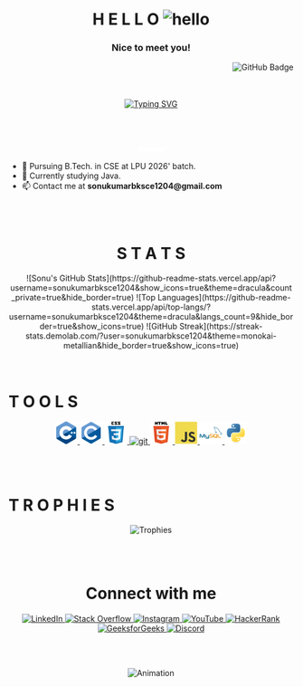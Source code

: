 <h1 align="center"><strong>H E L L O <img src="https://slackmojis.com/emojis/8809-wave_hello/download" alt="hello" width="35"/></strong></h1>
<h3 align="center"><strong>Nice to meet you!</strong></h3>
<div align="right">
  <img src="https://vbr.wocr.tk/badge?page_id=https://github.com/Ash-codes18&color=f75c7e&style=for-the-badge&logo=Github" alt="GitHub Badge"/>
</div>
<br><br>

<p align="center">
  <a href="https://git.io/typing-svg">
    <img src="https://readme-typing-svg.demolab.com?font=Caveat&weight=700&size=50&pause=1000&color=AA56F7&background=FFF7F100&center=true&vCenter=true&width=500&height=150&lines=Hi%2C!+I'm+Sonu+Kumar+;I'm+a+Software+Engineer" alt="Typing SVG"/>
  </a>
</p>
<br><br>

<p align="center">
  <img src="https://github.com/Ash-codes18/Ash-codes18/blob/main/images/image%207.png" alt="Profile Image"/>
</p>
<div>
  <ul>
    <li>🔭 Pursuing B.Tech. in CSE at LPU 2026' batch.</li>
    <li>🌱 Currently studying Java.</li>
    <li>📫 Contact me at <strong>sonukumarbksce1204@gmail.com</strong></li>
  </ul>
</div>
<br><br>

<h1 align="center"><strong>S T A T S</strong></h1>
<div align="center">
  ![Sonu's GitHub Stats](https://github-readme-stats.vercel.app/api?username=sonukumarbksce1204&show_icons=true&theme=dracula&count_private=true&hide_border=true)
  ![Top Languages](https://github-readme-stats.vercel.app/api/top-langs/?username=sonukumarbksce1204&theme=dracula&langs_count=9&hide_border=true&show_icons=true)
  ![GitHub Streak](https://streak-stats.demolab.com/?user=sonukumarbksce1204&theme=monokai-metallian&hide_border=true&show_icons=true)
</div>
<br><br>

<h1 align="left"><strong>T O O L S</strong></h1>
<p align="center">
  <a href="https://www.w3schools.com/cpp/" target="_blank" rel="noreferrer">
    <img src="https://raw.githubusercontent.com/devicons/devicon/master/icons/cplusplus/cplusplus-original.svg" alt="cplusplus" width="40" height="40"/>
  </a>
  <a href="https://www.cprogramming.com/" target="_blank" rel="noreferrer">
    <img src="https://raw.githubusercontent.com/devicons/devicon/master/icons/c/c-original.svg" alt="c" width="40" height="40"/>
  </a>
  <a href="https://www.w3schools.com/css/" target="_blank" rel="noreferrer">
    <img src="https://raw.githubusercontent.com/devicons/devicon/master/icons/css3/css3-original-wordmark.svg" alt="css3" width="40" height="40"/>
  </a>
  <a href="https://git-scm.com/" target="_blank" rel="noreferrer">
    <img src="https://www.vectorlogo.zone/logos/git-scm/git-scm-icon.svg" alt="git" width="40" height="40"/>
  </a>
  <a href="https://www.w3.org/html/" target="_blank" rel="noreferrer">
    <img src="https://raw.githubusercontent.com/devicons/devicon/master/icons/html5/html5-original-wordmark.svg" alt="html5" width="40" height="40"/>
  </a>
  <a href="https://developer.mozilla.org/en-US/docs/Web/JavaScript" target="_blank" rel="noreferrer">
    <img src="https://raw.githubusercontent.com/devicons/devicon/master/icons/javascript/javascript-original.svg" alt="javascript" width="40" height="40"/>
  </a>
  <a href="https://www.mysql.com/" target="_blank" rel="noreferrer">
    <img src="https://raw.githubusercontent.com/devicons/devicon/master/icons/mysql/mysql-original-wordmark.svg" alt="mysql" width="40" height="40"/>
  </a>
  <a href="https://www.python.org" target="_blank" rel="noreferrer">
    <img src="https://raw.githubusercontent.com/devicons/devicon/master/icons/python/python-original.svg" alt="python" width="40" height="40"/>
  </a>
</p>
<br><br>

<h1 align="left"><strong>T R O P H I E S</strong></h1>
<p align="center">
  <img src="https://github-profile-trophy.vercel.app/?username=sonukumarbksce1204&theme=juicyfresh&no-frame=true" height="325" alt="Trophies"/>
</p>
<br><br>

<h1 align="center"><strong>Connect with me</strong></h1>
<p align="center">
  <a href="https://www.linkedin.com/in/sonu-kumar-53046a252/" target="_blank">
    <img src="https://raw.githubusercontent.com/rahuldkjain/github-profile-readme-generator/master/src/images/icons/Social/linked-in-alt.svg" alt="LinkedIn" height="30" width="40"/>
  </a>
  <a href="https://stackoverflow.com/users/20866811/sonu-kumar" target="_blank">
    <img src="https://raw.githubusercontent.com/rahuldkjain/github-profile-readme-generator/master/src/images/icons/Social/stack-overflow.svg" alt="Stack Overflow" height="30" width="40"/>
  </a>
  <a href="#" target="_blank">
    <img src="https://raw.githubusercontent.com/rahuldkjain/github-profile-readme-generator/master/src/images/icons/Social/instagram.svg" alt="Instagram" height="30" width="40"/>
  </a>
  <a href="#" target="_blank">
    <img src="https://raw.githubusercontent.com/rahuldkjain/github-profile-readme-generator/master/src/images/icons/Social/youtube.svg" alt="YouTube" height="30" width="40"/>
  </a>
  <a href="https://www.hackerrank.com/sonukumarbksce11" target="_blank">
    <img src="https://raw.githubusercontent.com/rahuldkjain/github-profile-readme-generator/master/src/images/icons/Social/hackerrank.svg" alt="HackerRank" height="30" width="40"/>
  </a>
  <a href="https://auth.geeksforgeeks.org/user/sonukumarbokaro" target="_blank">
    <img src="https://raw.githubusercontent.com/rahuldkjain/github-profile-readme-generator/master/src/images/icons/Social/geeks-for-geeks.svg" alt="GeeksforGeeks" height="30" width="40"/>
  </a>
  <a href="#" target="_blank">
    <img src="https://raw.githubusercontent.com/rahuldkjain/github-profile-readme-generator/master/src/images/icons/Social/discord.svg" alt="Discord" height="30" width="40"/>
  </a>
</p>
<br><br>

<p align="center">
  <img src="https://user-images.githubusercontent.com/73097560/115834477-dbab4500-a447-11eb-908a-139a6edaec5c.gif" alt="Animation"/>
</p>
<br><br>

<!-- Last Updated on 12/03/2024 16:20:38 UTC-->
<!--END_SECTION:waka-->
